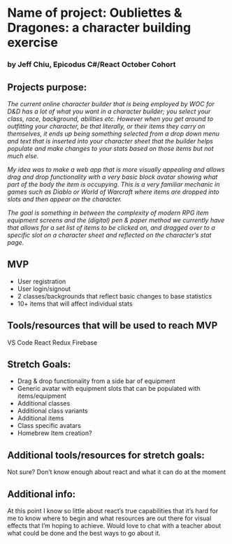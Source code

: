 # Name of project: Oubliettes & Dragones: a character building exercise
### by Jeff Chiu, Epicodus C#/React October Cohort

## Projects purpose: 

_The current online character builder that is being employed by WOC for D&D has a lot of what you want in a character builder; you select your class, race, background, abilities etc. However when you get around to outfitting your character, be that literally, or their items they carry on themselves, it ends up being something selected from a drop down menu and text that is inserted into your character sheet that the builder helps populate and make changes to your stats based on those items but not much else._  

_My idea was to make a web app that is more visually appealing and allows drag and drop functionality with a very basic block avatar showing what part of the body the item is occupying.  This is a very familiar mechanic in games such as Diablo or World of Warcraft where items are dropped into slots and then appear on the character._  

_The goal is something in between the complexity of modern RPG item equipment screens and the (digital) pen & paper method we currently have that allows for a set list of items to be clicked on, and dragged over to a specific slot on a character sheet and reflected on the character’s stat page._

## MVP

* User registration
* User login/signout
* 2 classes/backgrounds that reflect basic changes to base statistics
* 10+ items that will affect individual stats

## Tools/resources that will be used to reach MVP

VS Code
React
Redux
Firebase

## Stretch Goals:

* Drag & drop functionality from a side bar of equipment
* Generic avatar with equipment slots that can be populated with items/equipment
* Additional classes
* Additional class variants
* Additional items
* Class specific avatars
* Homebrew Item creation?

## Additional tools/resources for stretch goals:

Not sure? Don’t know enough about react and what it can do at the moment

## Additional info: 

At this point I know so little about react’s true capabilities that it’s hard for me to know where to begin and what resources are out there for visual effects that I’m hoping to achieve. Would love to chat with a teacher about what could be done and the best ways to go about it. 
